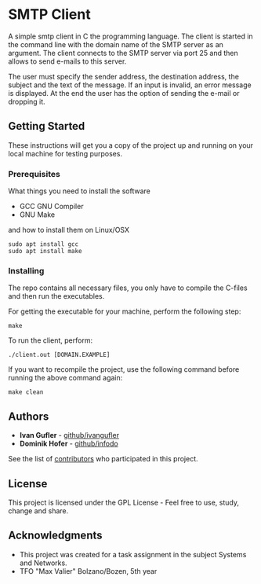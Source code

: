 # SMTP Client

A simple smtp client in C the programming language.
The client is started in the command line with the domain name of the SMTP server as an argument.
The client connects to the SMTP server via port 25 and then allows to send e-mails to this server.

The user must specify the sender address, the destination address, the subject and the text of the message. If an input is invalid, an error message is displayed.
At the end the user has the option of sending the e-mail or dropping it.

## Getting Started

These instructions will get you a copy of the project up and running on your local machine for testing purposes.

### Prerequisites

What things you need to install the software

* GCC GNU Compiler
* GNU Make

and how to install them on Linux/OSX

```
sudo apt install gcc
sudo apt install make
```

### Installing

The repo contains all necessary files, you only have to compile the C-files and then run the executables.

For getting the executable for your machine, perform the following step:

```
make
```

To run the client, perform:

```
./client.out [DOMAIN.EXAMPLE]
```

If you want to recompile the project, use the following command before running the above command again:

```
make clean
```

## Authors

* **Ivan Gufler** - [github/ivangufler](https://github.com/ivangufler)
* **Dominik Hofer** - [github/infodo](https://github.com/infodo)

See the list of [contributors](https://github.com/ivangufler/smtp_client/contributors) who participated in this project.

## License

This project is licensed under the GPL License - Feel free to use, study, change and share.

## Acknowledgments

* This project was created for a task assignment in the subject Systems and Networks.
* TFO "Max Valier" Bolzano/Bozen, 5th year
